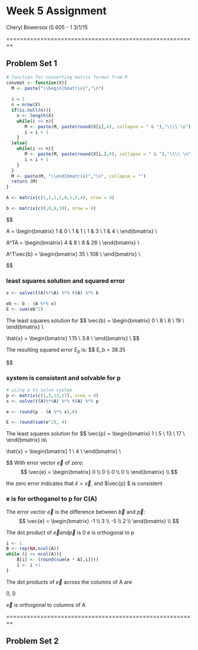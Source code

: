 
# Week 5 Assignment
Cheryl Bowersox 
IS 605 - 1
3/1/15

========================================================
## Problem Set 1

```r
# function for converting matrix format from R
convmat <- function(X){
  M <- paste("\\begin{bmatrix}","\n")
  
  i = 1
  n = nrow(X)
  if(is.null(n)){
    n <- length(X)
    while(i <= n){
       M <- paste(M, paste(round(X[i],4), collapse = " & "),"\\\\ \n")
       i = i + 1
    }
  }else{
    while(i <= n){
       M <- paste(M, paste(round(X[i,],4), collapse = " & "),"\\\\ \n")
       i = i + 1
    }
  }
  M <- paste(M, "\\end{bmatrix}","\n", collapse = "")
  return (M)
}

A <- matrix(c(1,1,1,1,0,1,3,4), nrow = 4)

b <- matrix(c(0,8,8,19), nrow = 4)
```
$$

  A =
  \begin{bmatrix} 
 1 & 0 \\ 
 1 & 1 \\ 
 1 & 3 \\ 
 1 & 4 \\ 
 \end{bmatrix} 
\\ 
 
  A^TA = 
  \begin{bmatrix} 
 4 & 8 \\ 
 8 & 26 \\ 
 \end{bmatrix} 
\\
  
  A^T\vec{b} = 
  \begin{bmatrix} 
 35 \\ 
 108 \\ 
 \end{bmatrix} 
\\
  
$$

###  least squares solution and squared error
  

```r
x <- solve(t(A)%*%A) %*% t(A) %*% b

eb <- b - (A %*% x)
E <- sum(eb^2)
```

The least squares solution  for
$$
  \vec{b} = \begin{bmatrix} 
 0 \\ 
 8 \\ 
 8 \\ 
 19 \\ 
 \end{bmatrix} 
\\
  
  
  \hat{x} = 
  \begin{bmatrix} 
 1.15 \\ 
 3.8 \\ 
 \end{bmatrix} 
\\ 
$$  


The resulting squared error $E_b$ is:
$$
  E_b = 38.35
  
$$

### system is consistent and solvable for p

```r
# using p to solve system 
p <- matrix(c(1,5,13,17), nrow = 4)
x <- solve(t(A)%*%A) %*% t(A) %*% p

e <- round(p - (A %*% x),6)

E <- round(sum(e^2), 4)
```

The least squares solution  for
$$
 \vec{p} = \begin{bmatrix} 
 1 \\ 
 5 \\ 
 13 \\ 
 17 \\ 
 \end{bmatrix} 
 is\\
 
 
 \hat{x} = 
  \begin{bmatrix} 
 1 \\ 
 4 \\ 
 \end{bmatrix} 
\\
  
$$
With error vector $\vec{e}$ of zero:
$$
  \vec{e} = 
  \begin{bmatrix} 
 0 \\ 
 0 \\ 
 0 \\ 
 0 \\ 
 \end{bmatrix} 
\\
$$

the zero error indicates that $\hat{x} = \vec{x}$, and $\vec{p} $ is consistent


### e is for orthoganol to p  for C(A)
The error vector $\vec{e}$ is the difference between $\vec{b}$ and $\vec{p}$:
$$
  \vec{e} = \begin{bmatrix} 
 -1 \\ 
 3 \\ 
 -5 \\ 
 2 \\ 
 \end{bmatrix} 
\\
$$

The dot product of $\vec{e} and \vec{p}$ is 0 
e is orthogonal to p


```r
i <- 1
B <- rep(NA,ncol(A))
while (i <= ncol(A)){
    B[i] <- (round(sum(e * A[,i])))
    i <- i +1
}
```
The dot products of $\vec{e}$ across the columns of A are

0, 0

$\vec{e}$ is orthogonal to columns of A



========================================================
## Problem Set 2


